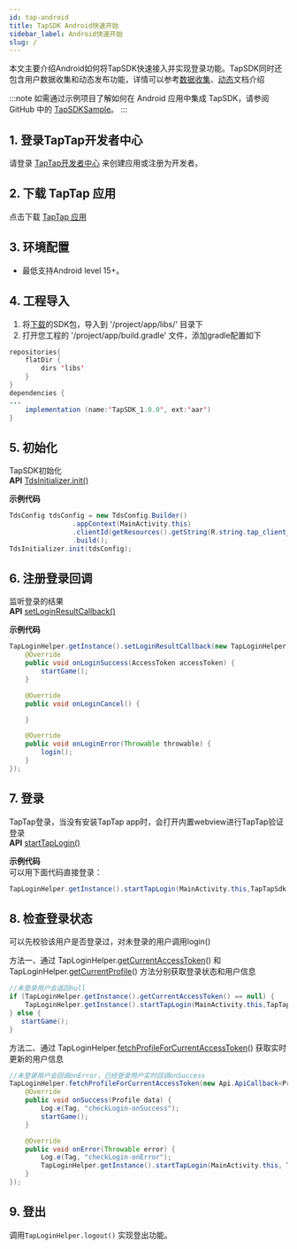 ```yaml
---
id: tap-android
title: TapSDK Android快速开始
sidebar_label: Android快速开始
slug: /
---
```



本文主要介绍Android如何将TapSDK快速接入并实现登录功能。TapSDK同时还包含用户数据收集和动态发布功能，详情可以参考[数据收集](./tap-fun-db)、[动态](./tap-fun-moment)文档介绍


:::note
如需通过示例项目了解如何在 Android 应用中集成 TapSDK，请参阅 GitHub 中的 [TapSDKSample](https://github.com/TapTap/TapSDKDemoAndroid)。
:::


## 1. 登录TapTap开发者中心
请登录 [TapTap开发者中心](https://www.taptap.com/developer-center) 来创建应用或注册为开发者。

## 2. 下载 TapTap 应用
点击下载 [TapTap 应用](#)

## 3. 环境配置
- 最低支持Android level 15+。

## 4. 工程导入
<!-- ### 方法一、自动加载
打开并修改 '/project/app/build.gradle' 文件
```java
dependencies {
   implementation 'com.tds.tapsdk:TapSDK:1.0.0'
}
```   -->
<!-- ### 方法二、手动添加 -->
1. 将[下载](#)的SDK包，导入到 '/project/app/libs/' 目录下  
2. 打开您工程的 '/project/app/build.gradle' 文件，添加gradle配置如下  
```java  
repositories{  
    flatDir {  
        dirs 'libs'  
    }  
}  
dependencies {  
...  
    implementation (name:'TapSDK_1.0.0', ext:'aar')  
}  
```  

## 5. 初始化
TapSDK初始化  
**API**    [TdsInitializer.init()](./tap-api.md#init)  

**示例代码**  
```java
TdsConfig tdsConfig = new TdsConfig.Builder()
                .appContext(MainActivity.this)
                .clientId(getResources().getString(R.string.tap_client_id))//开发者中心获取到的client Id
                .build();
TdsInitializer.init(tdsConfig);  
```

## 6. 注册登录回调
监听登录的结果  
**API**  [setLoginResultCallback()](./tap-api.md#setloginresultcallback)

**示例代码**
```java
TapLoginHelper.getInstance().setLoginResultCallback(new TapLoginHelper.ITapLoginResultCallback() {
    @Override
    public void onLoginSuccess(AccessToken accessToken) {
        startGame();
    }

    @Override
    public void onLoginCancel() {

    }

    @Override
    public void onLoginError(Throwable throwable) {
        login();
    }
});
```

## 7. 登录
TapTap登录，当没有安装TapTap app时，会打开内置webview进行TapTap验证登录  
**API**  [startTapLogin()](./tap-api.md#starttaplogin)

**示例代码**  
可以用下面代码直接登录：  

```java
TapLoginHelper.getInstance().startTapLogin(MainActivity.this,TapTapSdk.SCOPE_PUIBLIC_PROFILE);
```

## 8. 检查登录状态

可以先校验该用户是否登录过，对未登录的用户调用login()  

方法一、通过 TapLoginHelper.[getCurrentAccessToken](./tap-api.md#getcurrentaccesstoken)() 和 TapLoginHelper.[getCurrentProfile](./tap-api.md#getcurrentprofile)() 方法分别获取登录状态和用户信息  

```java  
//未登录用户会返回null
if (TapLoginHelper.getInstance().getCurrentAccessToken() == null) {
    TapLoginHelper.getInstance().startTapLogin(MainActivity.this,TapTapSdk.SCOPE_PUIBLIC_PROFILE);
} else {
   startGame();
}
```

方法二、通过 TapLoginHelper.[fetchProfileForCurrentAccessToken](./tap-api#fetchprofileforcurrentaccesstoken)() 获取实时更新的用户信息    

```java  
//未登录用户会回调onError，已经登录用户实时回调onSuccess
TapLoginHelper.fetchProfileForCurrentAccessToken(new Api.ApiCallback<Profile>() {
    @Override
    public void onSuccess(Profile data) {
        Log.e(Tag, "checkLogin-onSuccess");
        startGame();
    }

    @Override
    public void onError(Throwable error) {
        Log.e(Tag, "checkLogin-onError");
        TapLoginHelper.getInstance().startTapLogin(MainActivity.this, TapTapSdk.SCOPE_PUIBLIC_PROFILE);
    }
});
```

## 9. 登出
调用`TapLoginHelper.logout()` 实现登出功能。

